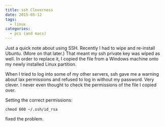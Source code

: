 ```yaml
---
title: ssh Cleverness
date: 2015-05-12
tags:
  - linux
categories:
  - pcs (and macs)
---
```


Just a quick note about using SSH. Recently I had to wipe and re-install Ubuntu. (More on that later.) That meant my ssh private key was wiped as well. In order to replace it, I copied the file from a Windows machine onto my newly installed Linux partition.

When I tried to log into some of my other servers, ssh gave me a warning about lax permissions and refused to log in without my password. Very clever. I never even thought to check the permissions of the file I copied over.

Setting the correct permissions:

```shell
chmod 600 ~/.ssh/id_rsa
```

fixed the problem.
